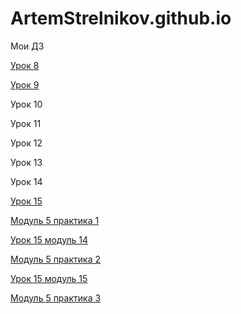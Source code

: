 
# ArtemStrelnikov.github.io
Мои ДЗ

[Урок 8](ArtemStrelnikov.github.io/lesson_8/src/ "bootstrap введение")

[Урок 9](ArtemStrelnikov.github.io/github/lesson_9/ "Переделаный сайт под bootstrap")

Урок 10

Урок 11

Урок 12

Урок 13

Урок 14

[Урок 15](https://artemstrelnikov.github.io/lesson_15/src/index.html "Pixel Perfect")

[Модуль 5 практика 1](https://artemstrelnikov.github.io/github/модуль%205%20практика%201/src/index.html "Модуль 5 практика 1")

[Урок 15 модуль 14](https://artemstrelnikov.github.io/github/lesson%205%20-14/дз%20по%20нормальному/src/index.html "Модуль 5 урок 14")

[Модуль 5 практика 2](https://artemstrelnikov.github.io/github/модуль%205%20практика%202/src/index.html "Модуль 5 практика 2")

[Урок 15 модуль 15](https://artemstrelnikov.github.io/модуль%205%20урок%2015/index.html "Модуль 5 урок 15")

[Модуль 5 практика 3](https://artemstrelnikov.github.io/5%20практика%203/src/index.html "Модуль 5 практика 3")
